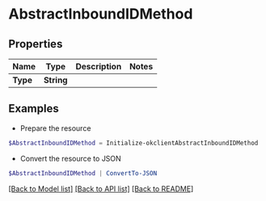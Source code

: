 # AbstractInboundIDMethod
## Properties

Name | Type | Description | Notes
------------ | ------------- | ------------- | -------------
**Type** | **String** |  | 

## Examples

- Prepare the resource
```powershell
$AbstractInboundIDMethod = Initialize-okclientAbstractInboundIDMethod  -Type null
```

- Convert the resource to JSON
```powershell
$AbstractInboundIDMethod | ConvertTo-JSON
```

[[Back to Model list]](../README.md#documentation-for-models) [[Back to API list]](../README.md#documentation-for-api-endpoints) [[Back to README]](../README.md)


